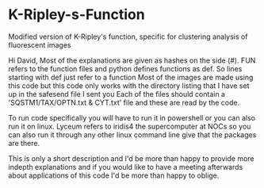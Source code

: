 # K-Ripley-s-Function
Modified version of K-Ripley's function, specific for clustering analysis of fluorescent images

Hi David, Most of the explanations are given as hashes on the side (#). FUN refers to the function files and python defines functions as def. So lines starting with def just refer to a function
Most of the images are made using this code but this code only works with the directory listing that I have set up in the safesend file I sent you
Each of the files should contain a 'SQSTM1/TAX/OPTN.txt & CYT.txt' file and these are read by the code. 

To run code specifically you will have to run it in powershell or you can also run it on linux.
Lyceum refers to iridis4 the supercomputer at NOCs so you can also run it through any other linux command line give that the packages are there. 

This is only a short description and I'd be more than happy to provide more indepth explanations and if you would like to have a meeting afterwards about applications of this code I'd be more than happy to oblige. 
